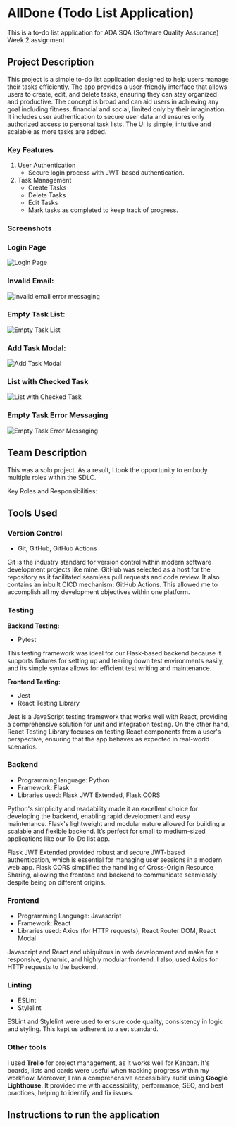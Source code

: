 # AllDone (Todo List Application)
This is a to-do list application for ADA SQA (Software Quality Assurance) Week 2 assignment

## Project Description

This project is a simple to-do list application designed to help users manage their tasks efficiently. The app provides a user-friendly interface that allows users to create, edit, and delete tasks, ensuring they can stay organized and productive. The concept is broad and can aid users in achieving any goal including fitness, financial and social, limited only by their imagination. It includes user authentication to secure user data and ensures only authorized access to personal task lists. The UI is simple, intuitive and scalable as more tasks are added.

### Key Features
1. User Authentication
    * Secure login process with JWT-based authentication.
2. Task Management
    * Create Tasks
    * Delete Tasks
    * Edit Tasks
    * Mark tasks as completed to keep track of progress.

### Screenshots

### Login Page
![Login Page](images/login_page.png)

### Invalid Email:
![Invalid email error messaging](images/incorrect_email.png)

### Empty Task List:
![Empty Task List](images/empty_task_list.png)

### Add Task Modal:
![Add Task Modal](images/add_task_modal.png)

### List with Checked Task
![List with Checked Task](images/list_with_checked_task.png)

### Empty Task Error Messaging
![Empty Task Error Messaging](images/empty_task_error_mess.png)

## Team Description
This was a solo project. As a result, I took the opportunity to embody multiple roles within the SDLC. 

Key Roles and Responsibilities:

## Tools Used

### Version Control
* Git, GitHub, GitHub Actions

Git is the industry standard for version control within modern software development projects like mine. GitHub was selected as a host for the repository as it facilitated seamless pull requests and code review. It also contains an inbuilt CICD mechanism: GitHub Actions. This allowed me to accomplish all my development objectives within one platform.

### Testing
**Backend Testing:**
* Pytest

This testing framework was ideal for our Flask-based backend because it supports fixtures for setting up and tearing down test environments easily, and its simple syntax allows for efficient test writing and maintenance.

**Frontend Testing:**
* Jest
* React Testing Library

Jest is a JavaScript testing framework that works well with React, providing a comprehensive solution for unit and integration testing. On the other hand, React Testing Library focuses on testing React components from a user's perspective, ensuring that the app behaves as expected in real-world scenarios.

### Backend
* Programming language: Python
* Framework: Flask
* Libraries used: Flask JWT Extended, Flask CORS

Python's simplicity and readability made it an excellent choice for developing the backend, enabling rapid development and easy maintenance. Flask's lightweight and modular nature allowed for building a scalable and flexible backend. It’s perfect for small to medium-sized applications like our To-Do list app.

Flask JWT Extended provided robust and secure JWT-based authentication, which is essential for managing user sessions in a modern web app. Flask CORS simplified the handling of Cross-Origin Resource Sharing, allowing the frontend and backend to communicate seamlessly despite being on different origins.

### Frontend
* Programming Language: Javascript
* Framework: React
* Libraries used: Axios (for HTTP requests), React Router DOM, React Modal

Javascript and React and ubiquitous in web development and make for a responsive, dynamic, and highly modular frontend. I also, used Axios for HTTP requests to the backend.

### Linting
* ESLint
* Stylelint

ESLint and Stylelint were used to ensure code quality, consistency in logic and styling. This kept us adherent to a set standard.

### Other tools
I used **Trello** for project management, as it works well for Kanban. It's boards, lists and cards were useful when tracking progress within my workflow. Moreover, I ran a comprehensive accessibility audit using  **Google Lighthouse**. It provided me with accessibility, performance, SEO, and best practices, helping to identify and fix issues.

## Instructions to run the application





